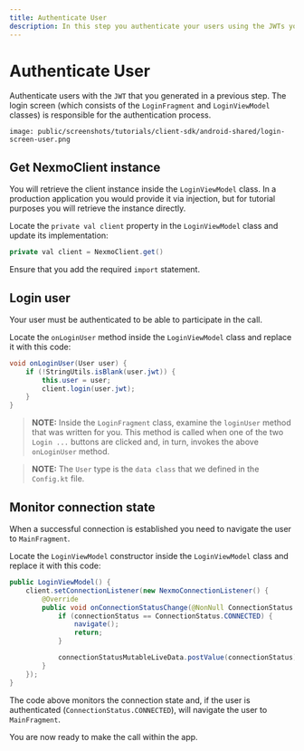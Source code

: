 ```yaml
---
title: Authenticate User
description: In this step you authenticate your users using the JWTs you created earlier
---
```


# Authenticate User

Authenticate users with the `JWT` that you generated in a previous step. The login screen (which consists of the `LoginFragment` and `LoginViewModel` classes) is responsible for the authentication process.

```screenshot
image: public/screenshots/tutorials/client-sdk/android-shared/login-screen-user.png
```

## Get NexmoClient instance

You will retrieve the client instance inside the `LoginViewModel` class. In a production application you would provide it via injection, but for tutorial purposes you will retrieve the instance directly.

Locate the `private val client` property in the `LoginViewModel` class and update its implementation:

```java
private val client = NexmoClient.get()
```

Ensure that you add the required `import` statement.

## Login user

Your user must be authenticated to be able to participate in the call.

Locate the `onLoginUser` method inside the `LoginViewModel` class and replace it with this code:

```java
void onLoginUser(User user) {
    if (!StringUtils.isBlank(user.jwt)) {
        this.user = user;
        client.login(user.jwt);
    }
}
```

> **NOTE:** Inside the `LoginFragment` class, examine the `loginUser` method that was written for you. This method is called when one of the two `Login ...` buttons are clicked and, in turn, invokes the above `onLoginUser` method.

> **NOTE:** The `User` type is the `data class` that we defined in the `Config.kt` file.

## Monitor connection state

When a successful connection is established you need to navigate the user to `MainFragment`.

Locate the `LoginViewModel` constructor inside the `LoginViewModel` class and replace it with this code:

```java
public LoginViewModel() {
    client.setConnectionListener(new NexmoConnectionListener() {
        @Override
        public void onConnectionStatusChange(@NonNull ConnectionStatus connectionStatus, @NonNull ConnectionStatusReason connectionStatusReason) {
            if (connectionStatus == ConnectionStatus.CONNECTED) {
                navigate();
                return;
            }

            connectionStatusMutableLiveData.postValue(connectionStatus);
        }
    });
}
```

The code above monitors the connection state and, if the user is authenticated (`ConnectionStatus.CONNECTED`), will navigate the user to `MainFragment`.

You are now ready to make the call within the app.
